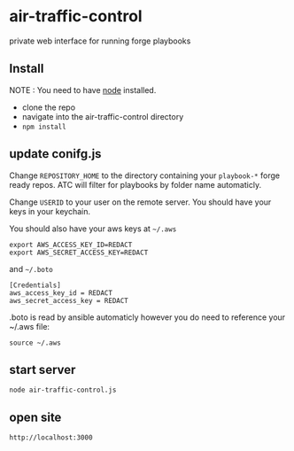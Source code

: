 # air-traffic-control
private web interface for running forge playbooks

## Install

NOTE : You need to have [node](https://nodejs.org/download/) installed.
- clone the repo
- navigate into the air-traffic-control directory
- `npm install`

## update conifg.js
Change `REPOSITORY_HOME` to the directory containing your `playbook-*` forge ready repos.  ATC will filter for playbooks by folder name automaticly.

Change `USERID` to your user on the remote server.  You should have your keys in your keychain.

You should also have your aws keys at `~/.aws`
```
export AWS_ACCESS_KEY_ID=REDACT
export AWS_SECRET_ACCESS_KEY=REDACT
```
and `~/.boto`
```
[Credentials]
aws_access_key_id = REDACT
aws_secret_access_key = REDACT
```
.boto is read by ansible automaticly however you do need to reference your ~/.aws file:
```
source ~/.aws
```

## start server
```
node air-traffic-control.js
```

## open site
```
http://localhost:3000
```
